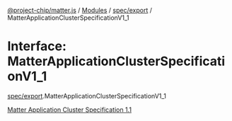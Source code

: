 [@project-chip/matter.js](../README.md) / [Modules](../modules.md) / [spec/export](../modules/spec_export.md) / MatterApplicationClusterSpecificationV1\_1

# Interface: MatterApplicationClusterSpecificationV1\_1

[spec/export](../modules/spec_export.md).MatterApplicationClusterSpecificationV1_1

[Matter Application Cluster Specification 1.1](https://csa-iot.org/developer-resource/specifications-download-request/)
